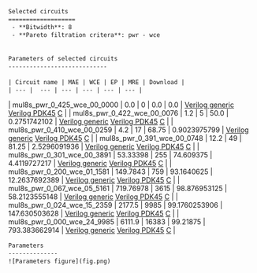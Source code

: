 
    Selected circuits
    ===================
     - **Bitwidth**: 8
     - **Pareto filtration critera**: pwr - wce
    
    
    Parameters of selected circuits
    ----------------------------
    
    | Circuit name | MAE | WCE | EP | MRE | Download |
    | --- |  --- | --- | --- | --- | --- | 
| mul8s_pwr_0_425_wce_00_0000 | 0.0 | 0 | 0.0 | 0.0 |  [Verilog generic](mul8s_pwr_0_425_wce_00_0000_gen.v) [Verilog PDK45](mul8s_pwr_0_425_wce_00_0000_pdk45.v)  [C](mul8s_pwr_0_425_wce_00_0000.c) |
| mul8s_pwr_0_422_wce_00_0076 | 1.2 | 5 | 50.0 | 0.2751742102 |  [Verilog generic](mul8s_pwr_0_422_wce_00_0076_gen.v) [Verilog PDK45](mul8s_pwr_0_422_wce_00_0076_pdk45.v)  [C](mul8s_pwr_0_422_wce_00_0076.c) |
| mul8s_pwr_0_410_wce_00_0259 | 4.2 | 17 | 68.75 | 0.9023975799 |  [Verilog generic](mul8s_pwr_0_410_wce_00_0259_gen.v) [Verilog PDK45](mul8s_pwr_0_410_wce_00_0259_pdk45.v)  [C](mul8s_pwr_0_410_wce_00_0259.c) |
| mul8s_pwr_0_391_wce_00_0748 | 12.2 | 49 | 81.25 | 2.5296091936 |  [Verilog generic](mul8s_pwr_0_391_wce_00_0748_gen.v) [Verilog PDK45](mul8s_pwr_0_391_wce_00_0748_pdk45.v)  [C](mul8s_pwr_0_391_wce_00_0748.c) |
| mul8s_pwr_0_301_wce_00_3891 | 53.33398 | 255 | 74.609375 | 4.4119727217 |  [Verilog generic](mul8s_pwr_0_301_wce_00_3891_gen.v) [Verilog PDK45](mul8s_pwr_0_301_wce_00_3891_pdk45.v)  [C](mul8s_pwr_0_301_wce_00_3891.c) |
| mul8s_pwr_0_200_wce_01_1581 | 149.7843 | 759 | 93.1640625 | 12.2637692389 |  [Verilog generic](mul8s_pwr_0_200_wce_01_1581_gen.v) [Verilog PDK45](mul8s_pwr_0_200_wce_01_1581_pdk45.v)  [C](mul8s_pwr_0_200_wce_01_1581.c) |
| mul8s_pwr_0_067_wce_05_5161 | 719.76978 | 3615 | 98.876953125 | 58.2123555148 |  [Verilog generic](mul8s_pwr_0_067_wce_05_5161_gen.v) [Verilog PDK45](mul8s_pwr_0_067_wce_05_5161_pdk45.v)  [C](mul8s_pwr_0_067_wce_05_5161.c) |
| mul8s_pwr_0_024_wce_15_2359 | 2177.5 | 9985 | 99.1760253906 | 147.630503628 |  [Verilog generic](mul8s_pwr_0_024_wce_15_2359_gen.v) [Verilog PDK45](mul8s_pwr_0_024_wce_15_2359_pdk45.v)  [C](mul8s_pwr_0_024_wce_15_2359.c) |
| mul8s_pwr_0_000_wce_24_9985 | 6111.9 | 16383 | 99.21875 | 793.383662914 |  [Verilog generic](mul8s_pwr_0_000_wce_24_9985_gen.v) [Verilog PDK45](mul8s_pwr_0_000_wce_24_9985_pdk45.v)  [C](mul8s_pwr_0_000_wce_24_9985.c) |
    
    Parameters
    --------------
    ![Parameters figure](fig.png)
             